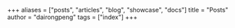 +++
aliases = ["posts", "articles", "blog", "showcase", "docs"]
title = "Posts"
author = "dairongpeng"
tags = ["index"]
+++

